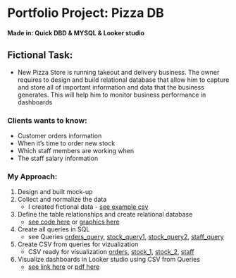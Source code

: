 # Portfolio Project: Pizza DB

#### Made in: Quick DBD & MYSQL & Looker studio

## Fictional Task:
- New Pizza Store is running takeout and delivery business. 
The owner requires to design and build relational database that allow him to capture and store all of important 
information and data that the business generates. This will help him to monitor business performance in dashboards

### Clients wants to know:
- Customer orders information
- When it’s time to order new stock
- Which staff members are working when
- The staff salary information

### My Approach:
1. Design and built mock-up 
2. Collect and normalize the data 
	- I created fictional data - [see example csv](CSV/orders.csv) 
3. Define the table relationships and create relational database 
	- [see code here](PizzaDB.sql) or [graphics here](relational_database.png)
4. Create all queries in SQL 
	- see Queries [orders_query](QUERY/Dashboard_1_orders_query.md), [stock_query1](QUERY/Dashboard_2_stock_query1.md), [stock_query2](QUERY/Dashboard_2_stock_query2.md), [staff_query](QUERY/Dashboard_3_staff_query.md)
5. Create CSV from queries for vizualization
	- CSV ready for visualization [orders](VISUALIZATION/CSV/orders.csv), [stock_1](VISUALIZATION/CSV/stock_1.csv), [stock_2](VISUALIZATION/CSV/stock_2.csv), [staff](VISUALIZATION/CSV/staff.csv)
6. Visualize dashboards in Looker studio using CSV from Queries
	- [see link here](https://lookerstudio.google.com/reporting/12682c81-25b5-40e9-9856-e93422b88a84) or [pdf here](VISUALIZATION/Report_pizza.pdf)



